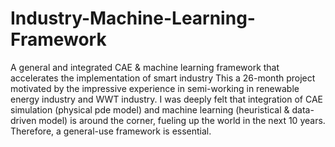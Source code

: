 # Industry-Machine-Learning-Framework
A general and integrated CAE &amp; machine learning framework that accelerates the implementation of smart industry
This a 26-month project motivated by the impressive experience in semi-working in renewable energy industry and WWT industry. 
I was deeply felt that integration of CAE simulation (physical pde model) and machine learning (heuristical & data-driven model) is around the corner, fueling up the world in the next 10 years. Therefore, a general-use framework is essential. 
